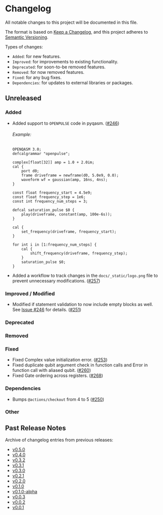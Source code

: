 # Changelog

All notable changes to this project will be documented in this file.

The format is based on [Keep a Changelog](https://keepachangelog.com/en/1.1.0/), and this project adheres to [Semantic Versioning](https://semver.org/spec/v2.0.0.html).

Types of changes:
- `Added`: for new features.
- `Improved`: for improvements to existing functionality.
- `Deprecated`: for soon-to-be removed features.
- `Removed`: for now removed features.
- `Fixed`: for any bug fixes.
- `Dependencies`: for updates to external libraries or packages.

## Unreleased

### Added
- Added support to `OPENPULSE` code in pyqasm. ([#246](https://github.com/qBraid/pyqasm/pull/246))
  ###### Example:
  ```qasm
  OPENQASM 3.0;
  defcalgrammar "openpulse";
    
  complex[float[32]] amp = 1.0 + 2.0im;
  cal {
      port d0;
      frame driveframe = newframe(d0, 5.0e9, 0.0);
      waveform wf = gaussian(amp, 16ns, 4ns);
  }
    
  const float frequency_start = 4.5e9;
  const float frequency_step = 1e6;
  const int frequency_num_steps = 3;
  
  defcal saturation_pulse $0 {
      play(driveframe, constant(amp, 100e-6s));
  }
    
  cal {
      set_frequency(driveframe, frequency_start);
  }
    
  for int i in [1:frequency_num_steps] {
      cal {
          shift_frequency(driveframe, frequency_step);
      }
      saturation_pulse $0;
  }
  ```
- Added a workflow to track changes in the `docs/_static/logo.png` file to prevent unnecessary modifications. ([#257](https://github.com/qBraid/pyqasm/pull/257))

### Improved / Modified
- Modified if statement validation to now include empty blocks as well. See [Issue #246](https://github.com/qBraid/pyqasm/issues/246) for details. ([#251](https://github.com/qBraid/pyqasm/pull/251))

### Deprecated

### Removed

### Fixed
- Fixed Complex value initialization error. ([#253](https://github.com/qBraid/pyqasm/pull/253))
- Fixed duplicate qubit argument check in function calls and  Error in function call with aliased qubit. ([#260](https://github.com/qBraid/pyqasm/pull/260))
- Fixed Gate ordering across registers. ([#268](https://github.com/qBraid/pyqasm/pull/268))

### Dependencies
- Bumps `@actions/checkout` from 4 to 5 ([#250](https://github.com/qBraid/pyqasm/pull/250))

### Other

## Past Release Notes

Archive of changelog entries from previous releases:

- [v0.5.0](https://github.com/qBraid/pyqasm/releases/tag/v0.5.0)
- [v0.4.0](https://github.com/qBraid/pyqasm/releases/tag/v0.4.0)
- [v0.3.2](https://github.com/qBraid/pyqasm/releases/tag/v0.3.2)
- [v0.3.1](https://github.com/qBraid/pyqasm/releases/tag/v0.3.1)
- [v0.3.0](https://github.com/qBraid/pyqasm/releases/tag/v0.3.0)
- [v0.2.1](https://github.com/qBraid/pyqasm/releases/tag/v0.2.1)
- [v0.2.0](https://github.com/qBraid/pyqasm/releases/tag/v0.2.0)
- [v0.1.0](https://github.com/qBraid/pyqasm/releases/tag/v0.1.0)
- [v0.1.0-alpha](https://github.com/qBraid/pyqasm/releases/tag/v0.1.0-alpha)
- [v0.0.3](https://github.com/qBraid/pyqasm/releases/tag/v0.0.3)
- [v0.0.2](https://github.com/qBraid/pyqasm/releases/tag/v0.0.2)
- [v0.0.1](https://github.com/qBraid/pyqasm/releases/tag/v0.0.1)
